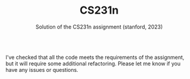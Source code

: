 <div align="center">
  <h1>CS231n</h1>
</div>
<div align="center">
 Solution of the CS231n assignment (stanford, 2023)
</div>

<br>
<br>
<br>

I've checked that all the code meets the requirements of the assignment, but it will require some additional refactoring. Please let me know if you have any issues or questions.
